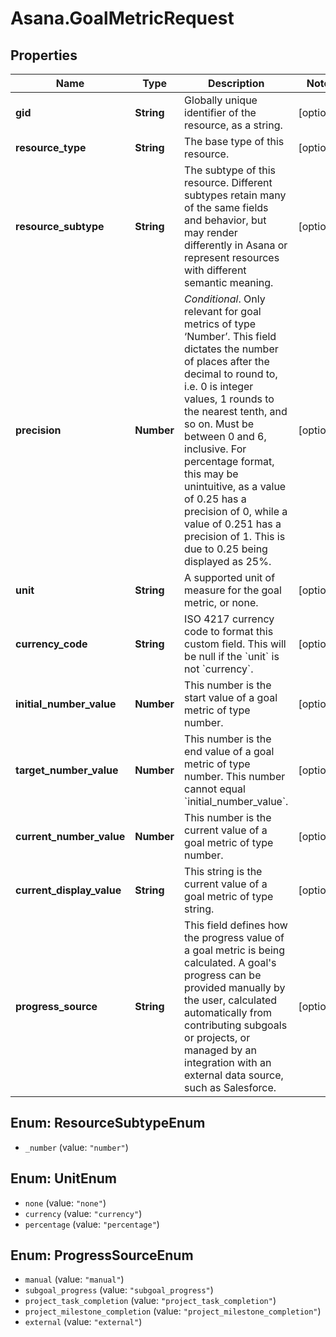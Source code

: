 # Asana.GoalMetricRequest

## Properties
Name | Type | Description | Notes
------------ | ------------- | ------------- | -------------
**gid** | **String** | Globally unique identifier of the resource, as a string. | [optional] 
**resource_type** | **String** | The base type of this resource. | [optional] 
**resource_subtype** | **String** | The subtype of this resource. Different subtypes retain many of the same fields and behavior, but may render differently in Asana or represent resources with different semantic meaning. | [optional] 
**precision** | **Number** | *Conditional*. Only relevant for goal metrics of type ‘Number’. This field dictates the number of places after the decimal to round to, i.e. 0 is integer values, 1 rounds to the nearest tenth, and so on. Must be between 0 and 6, inclusive. For percentage format, this may be unintuitive, as a value of 0.25 has a precision of 0, while a value of 0.251 has a precision of 1. This is due to 0.25 being displayed as 25%. | [optional] 
**unit** | **String** | A supported unit of measure for the goal metric, or none. | [optional] 
**currency_code** | **String** | ISO 4217 currency code to format this custom field. This will be null if the &#x60;unit&#x60; is not &#x60;currency&#x60;. | [optional] 
**initial_number_value** | **Number** | This number is the start value of a goal metric of type number. | [optional] 
**target_number_value** | **Number** | This number is the end value of a goal metric of type number. This number cannot equal &#x60;initial_number_value&#x60;. | [optional] 
**current_number_value** | **Number** | This number is the current value of a goal metric of type number. | [optional] 
**current_display_value** | **String** | This string is the current value of a goal metric of type string. | [optional] 
**progress_source** | **String** | This field defines how the progress value of a goal metric is being calculated. A goal&#x27;s progress can be provided manually by the user, calculated automatically from contributing subgoals or projects, or managed by an integration with an external data source, such as Salesforce. | [optional] 

<a name="ResourceSubtypeEnum"></a>
## Enum: ResourceSubtypeEnum

* `_number` (value: `"number"`)


<a name="UnitEnum"></a>
## Enum: UnitEnum

* `none` (value: `"none"`)
* `currency` (value: `"currency"`)
* `percentage` (value: `"percentage"`)


<a name="ProgressSourceEnum"></a>
## Enum: ProgressSourceEnum

* `manual` (value: `"manual"`)
* `subgoal_progress` (value: `"subgoal_progress"`)
* `project_task_completion` (value: `"project_task_completion"`)
* `project_milestone_completion` (value: `"project_milestone_completion"`)
* `external` (value: `"external"`)

